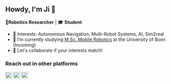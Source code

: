 ## Howdy, I'm Ji 👋
🤖<b>Robotics Researcher</b> | 🎓 <b>Student</b> 
- 🔭 Interests: Autonomous Navigation, Multi-Robot Systems, AI, Sim2real
- 🌱 I’m currently studying <a href ="https://www.moro.uni-bonn.de/">M.Sc. Mobile Robotics</a> at the University of Bonn (Incoming)
- 🤝 Let's collaborate if your interests match!

### Reach out in other platforms
<!-- shields.io
[![Google Scholar](https://img.shields.io/badge/Scholar-Profile-lightgrey?logo=googlescholar)](google_scholar)
[![LinkedIn](https://img.shields.io/badge/LinkedIn-Profile-blue?logo=linkedin)](linkedin) 
-->

[<img align="left" alt="Email" width="22px" src="https://upload.wikimedia.org/wikipedia/commons/4/4e/Mail_%28iOS%29.svg" />][email]
[<img align="left" alt="Google Scholar" width="22px" src="https://upload.wikimedia.org/wikipedia/commons/c/c7/Google_Scholar_logo.svg" />](google_scholar)
[<img align="left" alt="LinkedIn" width="22px" src="https://cdn-icons-png.flaticon.com/512/174/174857.png" />](linkedin)

[email]: mailto:s78jjeon@uni-bonn.de
[linkedin]: https://www.linkedin.com/in/ji-jeong/
[google_scholar]: https://scholar.google.com/citations?user=P9a8uqoAAAAJ&hl=en&oi=ao

<!--
**seekbot/seekbot** is a ✨ _special_ ✨ repository because its `README.md` (this file) appears on your GitHub profile.

Here are some ideas to get you started:

- 🔭 I’m currently working on ...
- 🌱 I’m currently learning ...
- 👯 I’m looking to collaborate on ...
- 🤔 I’m looking for help with ...
- 💬 Ask me about ...
- 📫 How to reach me: ...
- 😄 Pronouns: ...
- ⚡ Fun fact: ...
-->
